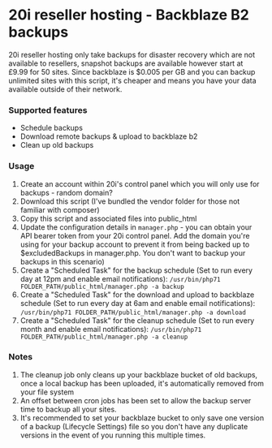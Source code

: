 # 20i reseller hosting - Backblaze B2 backups
20i reseller hosting only take backups for disaster recovery which are not available to resellers, snapshot backups are available however start at £9.99 for 50 sites. Since backblaze is $0.005 per GB and you can backup unlimited sites with this script, it's cheaper and means you have your data available outside of their network.

### Supported features

  - Schedule backups
  - Download remote backups & upload to backblaze b2
  - Clean up old backups

### Usage

1. Create an account within 20i's control panel which you will only use for backups - random domain?
2. Download this script (I've bundled the vendor folder for those not familiar with composer)
3. Copy this script and associated files into public_html
4. Update the configuration details in `manager.php` - you can obtain your API bearer token from your 20i control panel. Add the domain you're using for your backup account to prevent it from being backed up to $excludedBackups in manager.php. You don't want to backup your backups in this scenario)
4. Create a "Scheduled Task" for the backup schedule (Set to run every day at 12pm and enable email notifications):
        `/usr/bin/php71 FOLDER_PATH/public_html/manager.php -a backup`
5. Create a "Scheduled Task" for the download and upload to backblaze schedule (Set to run every day at 6am and enable email notifications):
        `/usr/bin/php71 FOLDER_PATH/public_html/manager.php -a download`
6. Create a "Scheduled Task" for the cleanup schedule (Set to run every month and enable email notifications):
        `/usr/bin/php71 FOLDER_PATH/public_html/manager.php -a cleanup`

### Notes
1. The cleanup job only cleans up your backblaze bucket of old backups, once a local backup has been uploaded, it's automatically removed from your file system
2. An offset between cron jobs has been set to allow the backup server time to backup all your sites.
3. It's recommended to set your backblaze bucket to only save one version of a backup (Lifecycle Settings) file so you don't have any duplicate versions in the event of you running this multiple times.
